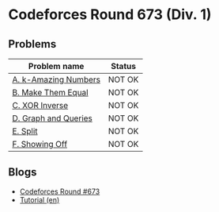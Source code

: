 # Codeforces Round 673 (Div. 1)

## Problems

|Problem name|Status|
|------------|---------|
| [A. k-Amazing Numbers](problems/A._k-Amazing_Numbers.md)|NOT OK|
| [B. Make Them Equal](problems/B._Make_Them_Equal.md)|NOT OK|
| [C. XOR Inverse](problems/C._XOR_Inverse.md)|NOT OK|
| [D. Graph and Queries](problems/D._Graph_and_Queries.md)|NOT OK|
| [E. Split](problems/E._Split.md)|NOT OK|
| [F. Showing Off](problems/F._Showing_Off.md)|NOT OK|
## Blogs

- [Codeforces Round #673](blogs/Codeforces_Round_673.md)
- [Tutorial (en)](blogs/Tutorial_(en).md)
